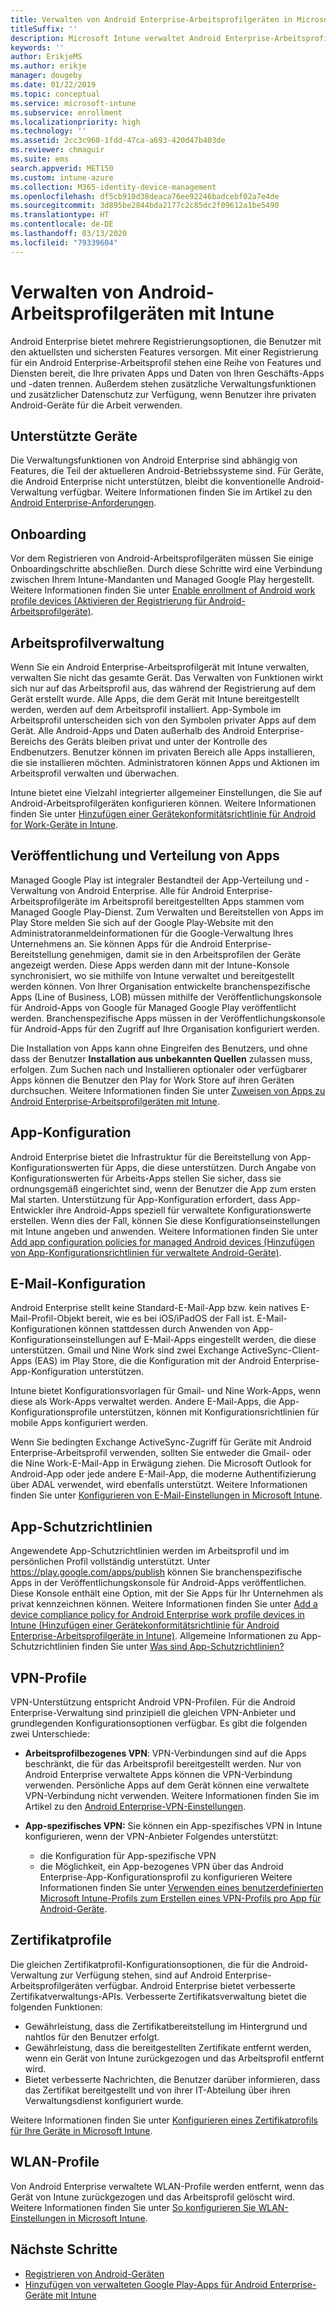 ```yaml
---
title: Verwalten von Android Enterprise-Arbeitsprofilgeräten in Microsoft Intune
titleSuffix: ''
description: Microsoft Intune verwaltet Android Enterprise-Arbeitsprofilgeräte, um zusätzliche Verwaltungsfunktionen und zusätzlichen Datenschutz zu bieten, wenn Benutzer ihre privaten Android-Geräte für die Arbeit verwenden.
keywords: ''
author: ErikjeMS
ms.author: erikje
manager: dougeby
ms.date: 01/22/2019
ms.topic: conceptual
ms.service: microsoft-intune
ms.subservice: enrollment
ms.localizationpriority: high
ms.technology: ''
ms.assetid: 2cc3c960-1fdd-47ca-a693-420d47b403de
ms.reviewer: chmaguir
ms.suite: ems
search.appverid: MET150
ms.custom: intune-azure
ms.collection: M365-identity-device-management
ms.openlocfilehash: df5cb910d38deaca76ee92246badcebf02a7e4de
ms.sourcegitcommit: 3d895be2844bda2177c2c85dc2f09612a1be5490
ms.translationtype: HT
ms.contentlocale: de-DE
ms.lasthandoff: 03/13/2020
ms.locfileid: "79339604"
---
```

# <a name="manage-android-work-profile-devices-with-intune"></a>Verwalten von Android-Arbeitsprofilgeräten mit Intune

Android Enterprise bietet mehrere Registrierungsoptionen, die Benutzer mit den aktuellsten und sichersten Features versorgen. Mit einer Registrierung für ein Android Enterprise-Arbeitsprofil stehen eine Reihe von Features und Diensten bereit, die Ihre privaten Apps und Daten von Ihren Geschäfts-Apps und -daten trennen. Außerdem stehen zusätzliche Verwaltungsfunktionen und zusätzlicher Datenschutz zur Verfügung, wenn Benutzer ihre privaten Android-Geräte für die Arbeit verwenden. 

## <a name="supported-devices"></a>Unterstützte Geräte

Die Verwaltungsfunktionen von Android Enterprise sind abhängig von Features, die Teil der aktuelleren Android-Betriebssysteme sind. Für Geräte, die Android Enterprise nicht unterstützen, bleibt die konventionelle Android-Verwaltung verfügbar. Weitere Informationen finden Sie im Artikel zu den [Android Enterprise-Anforderungen](https://support.google.com/work/android/answer/6174145?hl=en&ref_topic=6151012).

## <a name="onboarding"></a>Onboarding

Vor dem Registrieren von Android-Arbeitsprofilgeräten müssen Sie einige Onboardingschritte abschließen. Durch diese Schritte wird eine Verbindung zwischen Ihrem Intune-Mandanten und Managed Google Play hergestellt. Weitere Informationen finden Sie unter [Enable enrollment of Android work profile devices (Aktivieren der Registrierung für Android-Arbeitsprofilgeräte)](android-work-profile-enroll.md).

## <a name="work-profile-management"></a>Arbeitsprofilverwaltung

Wenn Sie ein Android Enterprise-Arbeitsprofilgerät mit Intune verwalten, verwalten Sie nicht das gesamte Gerät. Das Verwalten von Funktionen wirkt sich nur auf das Arbeitsprofil aus, das während der Registrierung auf dem Gerät erstellt wurde. Alle Apps, die dem Gerät mit Intune bereitgestellt werden, werden auf dem Arbeitsprofil installiert. App-Symbole im Arbeitsprofil unterscheiden sich von den Symbolen privater Apps auf dem Gerät. Alle Android-Apps und Daten außerhalb des Android Enterprise-Bereichs des Geräts bleiben privat und unter der Kontrolle des Endbenutzers. Benutzer können im privaten Bereich alle Apps installieren, die sie installieren möchten. Administratoren können Apps und Aktionen im Arbeitsprofil verwalten und überwachen.

Intune bietet eine Vielzahl integrierter allgemeiner Einstellungen, die Sie auf Android-Arbeitsprofilgeräten konfigurieren können. Weitere Informationen finden Sie unter [Hinzufügen einer Gerätekonformitätsrichtlinie für Android for Work-Geräte in Intune](../protect/compliance-policy-create-android-for-work.md).

## <a name="app-publishing-and-distribution"></a>Veröffentlichung und Verteilung von Apps

Managed Google Play ist integraler Bestandteil der App-Verteilung und -Verwaltung von Android Enterprise. Alle für Android Enterprise-Arbeitsprofilgeräte im Arbeitsprofil bereitgestellten Apps stammen vom Managed Google Play-Dienst. Zum Verwalten und Bereitstellen von Apps im Play Store melden Sie sich auf der Google Play-Website mit den Administratoranmeldeinformationen für die Google-Verwaltung Ihres Unternehmens an. Sie können Apps für die Android Enterprise-Bereitstellung genehmigen, damit sie in den Arbeitsprofilen der Geräte angezeigt werden. Diese Apps werden dann mit der Intune-Konsole synchronisiert, wo sie mithilfe von Intune verwaltet und bereitgestellt werden können. Von Ihrer Organisation entwickelte branchenspezifische Apps (Line of Business, LOB) müssen mithilfe der Veröffentlichungskonsole für Android-Apps von Google für Managed Google Play veröffentlicht werden. Branchenspezifische Apps müssen in der Veröffentlichungskonsole für Android-Apps für den Zugriff auf Ihre Organisation konfiguriert werden.

Die Installation von Apps kann ohne Eingreifen des Benutzers, und ohne dass der Benutzer **Installation aus unbekannten Quellen** zulassen muss, erfolgen. Zum Suchen nach und Installieren optionaler oder verfügbarer Apps können die Benutzer den Play for Work Store auf ihren Geräten durchsuchen. Weitere Informationen finden Sie unter [Zuweisen von Apps zu Android Enterprise-Arbeitsprofilgeräten mit Intune](../apps/apps-add-android-for-work.md).

## <a name="app-configuration"></a>App-Konfiguration

Android Enterprise bietet die Infrastruktur für die Bereitstellung von App-Konfigurationswerten für Apps, die diese unterstützen. Durch Angabe von Konfigurationswerten für Arbeits-Apps stellen Sie sicher, dass sie ordnungsgemäß eingerichtet sind, wenn der Benutzer die App zum ersten Mal starten. Unterstützung für App-Konfiguration erfordert, dass App-Entwickler ihre Android-Apps speziell für verwaltete Konfigurationswerte erstellen. Wenn dies der Fall, können Sie diese Konfigurationseinstellungen mit Intune angeben und anwenden. Weitere Informationen finden Sie unter [Add app configuration policies for managed Android devices (Hinzufügen von App-Konfigurationsrichtlinien für verwaltete Android-Geräte)](../apps/app-configuration-policies-use-android.md).

## <a name="email-configuration"></a>E-Mail-Konfiguration

Android Enterprise stellt keine Standard-E-Mail-App bzw. kein natives E-Mail-Profil-Objekt bereit, wie es bei iOS/iPadOS der Fall ist. E-Mail-Konfigurationen können stattdessen durch Anwenden von App-Konfigurationseinstellungen auf E-Mail-Apps eingestellt werden, die diese unterstützen. Gmail und Nine Work sind zwei Exchange ActiveSync-Client-Apps (EAS) im Play Store, die die Konfiguration mit der Android Enterprise-App-Konfiguration unterstützen.

Intune bietet Konfigurationsvorlagen für Gmail- und Nine Work-Apps, wenn diese als Work-Apps verwaltet werden. Andere E-Mail-Apps, die App-Konfigurationsprofile unterstützen, können mit Konfigurationsrichtlinien für mobile Apps konfiguriert werden.

Wenn Sie bedingten Exchange ActiveSync-Zugriff für Geräte mit Android Enterprise-Arbeitsprofil verwenden, sollten Sie entweder die Gmail- oder die Nine Work-E-Mail-App in Erwägung ziehen. Die Microsoft Outlook for Android-App oder jede andere E-Mail-App, die moderne Authentifizierung über ADAL verwendet, wird ebenfalls unterstützt. Weitere Informationen finden Sie unter [Konfigurieren von E-Mail-Einstellungen in Microsoft Intune](../configuration/email-settings-configure.md).

## <a name="app-protection-policies"></a>App-Schutzrichtlinien

Angewendete App-Schutzrichtlinien werden im Arbeitsprofil und im persönlichen Profil vollständig unterstützt. Unter https://play.google.com/apps/publish können Sie branchenspezifische Apps in der Veröffentlichungskonsole für Android-Apps veröffentlichen. Diese Konsole enthält eine Option, mit der Sie Apps für Ihr Unternehmen als privat kennzeichnen können. Weitere Informationen finden Sie unter [Add a device compliance policy for Android Enterprise work profile devices in Intune (Hinzufügen einer Gerätekonformitätsrichtlinie für Android Enterprise-Arbeitsprofilgeräte in Intune)](../protect/compliance-policy-create-android-for-work.md). Allgemeine Informationen zu App-Schutzrichtlinien finden Sie unter [Was sind App-Schutzrichtlinien?](../apps/app-protection-policy.md)

## <a name="vpn-profiles"></a>VPN-Profile

VPN-Unterstützung entspricht Android VPN-Profilen. Für die Android Enterprise-Verwaltung sind prinzipiell die gleichen VPN-Anbieter und grundlegenden Konfigurationsoptionen verfügbar. Es gibt die folgenden zwei Unterschiede:

- **Arbeitsprofilbezogenes VPN**: VPN-Verbindungen sind auf die Apps beschränkt, die für das Arbeitsprofil bereitgestellt werden. Nur von Android Enterprise verwaltete Apps können die VPN-Verbindung verwenden. Persönliche Apps auf dem Gerät können eine verwaltete VPN-Verbindung nicht verwenden. Weitere Informationen finden Sie im Artikel zu den [Android Enterprise-VPN-Einstellungen](../configuration/vpn-settings-android-enterprise.md).

- **App-spezifisches VPN:** Sie können ein App-spezifisches VPN in Intune konfigurieren, wenn der VPN-Anbieter Folgendes unterstützt:
  - die Konfiguration für App-spezifische VPN
  - die Möglichkeit, ein App-bezogenes VPN über das Android Enterprise-App-Konfigurationsprofil zu konfigurieren
  Weitere Informationen finden Sie unter [Verwenden eines benutzerdefinierten Microsoft Intune-Profils zum Erstellen eines VPN-Profils pro App für Android-Geräte](../configuration/android-pulse-secure-per-app-vpn.md).

## <a name="certificate-profiles"></a>Zertifikatprofile

Die gleichen Zertifikatprofil-Konfigurationsoptionen, die für die Android-Verwaltung zur Verfügung stehen, sind auf Android Enterprise-Arbeitsprofilgeräten verfügbar. Android Enterprise bietet verbesserte Zertifikatverwaltungs-APIs. Verbesserte Zertifikatsverwaltung bietet die folgenden Funktionen:

- Gewährleistung, dass die Zertifikatbereitstellung im Hintergrund und nahtlos für den Benutzer erfolgt.
- Gewährleistung, dass die bereitgestellten Zertifikate entfernt werden, wenn ein Gerät von Intune zurückgezogen und das Arbeitsprofil entfernt wird.
- Bietet verbesserte Nachrichten, die Benutzer darüber informieren, dass das Zertifikat bereitgestellt und von ihrer IT-Abteilung über ihren Verwaltungsdienst konfiguriert wurde.

Weitere Informationen finden Sie unter [Konfigurieren eines Zertifikatprofils für Ihre Geräte in Microsoft Intune](../protect/certificates-configure.md).

## <a name="wi-fi-profiles"></a>WLAN-Profile

Von Android Enterprise verwaltete WLAN-Profile werden entfernt, wenn das Gerät von Intune zurückgezogen und das Arbeitsprofil gelöscht wird. Weitere Informationen finden Sie unter [So konfigurieren Sie WLAN-Einstellungen in Microsoft Intune](../configuration/wi-fi-settings-configure.md).

## <a name="next-steps"></a>Nächste Schritte
- [Registrieren von Android-Geräten](android-enroll.md)
- [Hinzufügen von verwalteten Google Play-Apps für Android Enterprise-Geräte mit Intune](../apps/apps-add-android-for-work.md)
